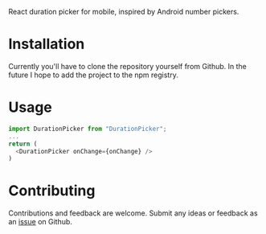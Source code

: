 React duration picker for mobile, inspired by Android number pickers.

# Installation

Currently you'll have to clone the repository yourself from Github. In the future I hope to add the project to the npm registry.

# Usage

```javascript
import DurationPicker from "DurationPicker";
...
return (
  <DurationPicker onChange={onChange} />
)
```

# Contributing

Contributions and feedback are welcome. Submit any ideas or feedback as an [issue](https://github.com/flurmbo/react-duration-picker/issues) on Github.
